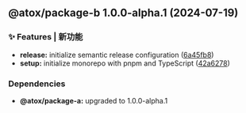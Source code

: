 ## @atox/package-b 1.0.0-alpha.1 (2024-07-19)


### ✨ Features | 新功能

* **release:** initialize semantic release configuration ([6a45fb8](https://github.com/Wang-Zed/template-monorepo/commit/6a45fb81370b1233f0d0fc410641a9d567c6fecd))
* **setup:** initialize monorepo with pnpm and TypeScript ([42a6278](https://github.com/Wang-Zed/template-monorepo/commit/42a6278da0bb588556bc7acbb489c10c0ab72524))



### Dependencies

* **@atox/package-a:** upgraded to 1.0.0-alpha.1
